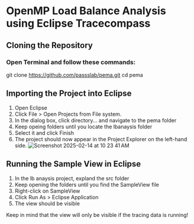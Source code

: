 # OpenMP Load Balance Analysis using Eclipse Tracecompass
## Cloning the Repository
### Open Terminal and follow these commands:

git clone https://github.com/passslab/pema.git
cd pema

## Importing the Project into Eclipse
1. Open Eclipse
2. Click File > Open Projects from File system.
3. In the dialog box, click directory... and navigate to the pema folder
4. Keep opeing folders until you locate the lbanaysis folder
5. Select it and click Finish
6. The project should now appear in the Project Explorer on the left-hand side.
![Screenshot 2025-02-14 at 10 23 41 AM](https://github.com/user-attachments/assets/60dde19d-4435-41eb-9b87-c4839f8b8b15)

## Running the Sample View in Eclipse
1. In the lb anaysis project, expland the src folder
2. Keep opening the folders until you find the SampleView file
3. Right-click on SampleView
4. Click Run As > Eclipse Application
5. The view should be visible 


Keep in mind that the view will only be visible if the tracing data is running!
